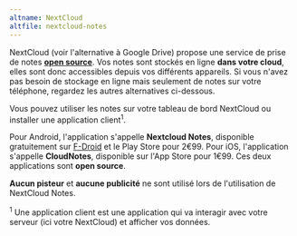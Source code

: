 ```yaml
---
altname: NextCloud
altfile: nextcloud-notes
---
```


NextCloud (voir l'alternative à Google Drive) propose une service de prise de notes [**open source**](https://github.com/nextcloud/notes). Vos notes sont stockés en ligne **dans votre cloud**, elles sont donc accessibles depuis vos différents appareils. Si vous n'avez pas besoin de stockage en ligne mais seulement de notes sur votre téléphone, regardez les autres alternatives ci-dessous.

Vous pouvez utiliser les notes sur votre tableau de bord NextCloud ou installer une application client<sup>1</sup>.

Pour Android, l'application s'appelle **Nextcloud Notes**, disponible gratuitement sur [F-Droid](https://f-droid.org/fr/packages/it.niedermann.owncloud.notes/) et le Play Store pour 2€99. Pour iOS, l'application s'appelle **CloudNotes**, disponible sur l'App Store pour 1€99. Ces deux applications sont **open source**.

**Aucun pisteur** et **aucune publicité** ne sont utilisé lors de l'utilisation de NextCloud Notes.


<sup>1</sup> Une application client est une application qui va interagir avec votre serveur (ici votre NextCloud) et afficher vos données.